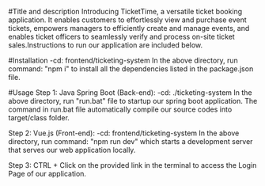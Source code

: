 <!-- #OOP Ticketing Project

run with ./mvnw clean spring-boot:run -->
#Title and description
Introducing TicketTime, a versatile ticket booking application. It enables customers to effortlessly view and purchase event tickets, empowers managers to efficiently create and manage events, and enables ticket officers to seamlessly verify and process on-site ticket sales.Instructions to run our application are included below.  

#Installation 
-cd: frontend/ticketing-system 
In the above directory, run command: "npm i"  to install all the dependencies listed in the package.json file. 

#Usage 
Step 1: 
Java Spring Boot (Back-end):
-cd: ./ticketing-system 
In the above directory, run "run.bat" file to startup our spring boot application. The command in run.bat file automatically compile our source codes into target/class folder. 

Step 2: 
Vue.js (Front-end):
-cd: frontend/ticketing-system 
In the above directory, run command: "npm run dev" which starts a development server that serves our web application locally.

Step 3: 
CTRL + Click on the provided link in the terminal to access the Login Page of our application.
